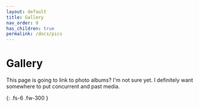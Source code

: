 ```yaml
---
layout: default
title: Gallery
nav_order: 9
has_children: true
permalink: /docs/pics
---
```


# Gallery
This page is going to link to photo albums? I'm not sure yet. I definitely want somewhere to put concurrent and past media.

{: .fs-6 .fw-300 }